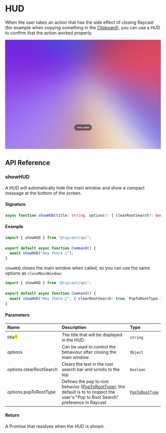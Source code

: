# HUD

When the user takes an action that has the side effect of closing Raycast (for example when copying something in the [Clipboard](../clipboard.md)), you can use a HUD to confirm that the action worked properly.

![](../../.gitbook/assets/hud.png)

## API Reference

### showHUD

A HUD will automatically hide the main window and show a compact message at the bottom of the screen.

#### Signature

```typescript
async function showHUD(title: string, options?: { clearRootSearch?: boolean; popToRootType?: PopToRootType }): Promise<void>;
```

#### Example

```typescript
import { showHUD } from "@raycast/api";

export default async function Command() {
  await showHUD("Hey there 👋");
}
```

`showHUD` closes the main window when called, so you can use the same options as `closeMainWindow`:

```typescript
import { showHUD } from "@raycast/api";

export default async function Command() {
  await showHUD("Hey there 👋", { clearRootSearch: true, PopToRootType.Immediate });
}
```

#### Parameters

| Name | Description | Type |
| :--- | :--- | :--- |
| title<mark style="color:red;">*</mark> | The title that will be displayed in the HUD. | <code>string</code> |
| options | Can be used to control the behaviour after closing the main window. | <code>Object</code> |
| options.clearRootSearch | Clears the text in the root search bar and scrolls to the top | <code>boolean</code> |
| options.popToRootType | Defines the pop to root behavior ([PopToRootType](../window-and-search-bar.md#poptoroottype)); the default is to to respect the user's "Pop to Root Search" preference in Raycast | <code>[PopToRootType](../window-and-search-bar.md#poptoroottype)</code> |

#### Return

A Promise that resolves when the HUD is shown.
